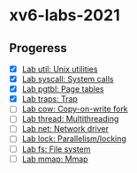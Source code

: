 # xv6-labs-2021

## Progeress

-   [x]  [Lab util: Unix utilities]()
-   [x]  [Lab syscall: System calls]()
-   [x]  [Lab pgtbl: Page tables]()
-   [x]  [Lab traps: Trap]()
-   [ ]  [Lab cow: Copy-on-write fork]()
-   [ ]  [Lab thread: Multithreading]()
-   [ ]  [Lab net: Network driver]()
-   [ ]  [Lab lock: Parallelism/locking]()
-   [ ]  [Lab fs: File system]()
-   [ ]  [Lab mmap: Mmap]()

